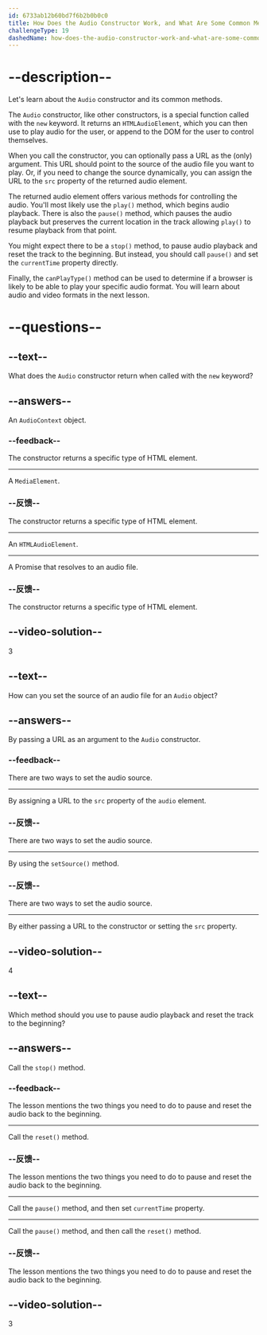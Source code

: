 ```yaml
---
id: 6733ab12b60bd7f6b2b0b0c0
title: How Does the Audio Constructor Work, and What Are Some Common Methods?
challengeType: 19
dashedName: how-does-the-audio-constructor-work-and-what-are-some-common-methods
---
```


# --description--

Let's learn about the `Audio` constructor and its common methods.

The `Audio` constructor, like other constructors, is a special function called with the `new` keyword. It returns an `HTMLAudioElement`, which you can then use to play audio for the user, or append to the DOM for the user to control themselves.

When you call the constructor, you can optionally pass a URL as the (only) argument. This URL should point to the source of the audio file you want to play. Or, if you need to change the source dynamically, you can assign the URL to the `src` property of the returned audio element.

The returned audio element offers various methods for controlling the audio. You'll most likely use the `play()` method, which begins audio playback. There is also the `pause()` method, which pauses the audio playback but preserves the current location in the track allowing `play()` to resume playback from that point.

You might expect there to be a `stop()` method, to pause audio playback and reset the track to the beginning. But instead, you should call `pause()` and set the `currentTime` property directly.

Finally, the `canPlayType()` method can be used to determine if a browser is likely to be able to play your specific audio format. You will learn about audio and video formats in the next lesson.

# --questions--

## --text--

What does the `Audio` constructor return when called with the `new` keyword?

## --answers--

An `AudioContext` object.

### --feedback--

The constructor returns a specific type of HTML element.

---

A `MediaElement`.

### --反馈--

The constructor returns a specific type of HTML element.

---

An `HTMLAudioElement`.

---

A Promise that resolves to an audio file.

### --反馈--

The constructor returns a specific type of HTML element.

## --video-solution--

3

## --text--

How can you set the source of an audio file for an `Audio` object?

## --answers--

By passing a URL as an argument to the `Audio` constructor.

### --feedback--

There are two ways to set the audio source.

---

By assigning a URL to the `src` property of the `audio` element.

### --反馈--

There are two ways to set the audio source.

---

By using the `setSource()` method.

### --反馈--

There are two ways to set the audio source.

---

By either passing a URL to the constructor or setting the `src` property.

## --video-solution--

4

## --text--

Which method should you use to pause audio playback and reset the track to the beginning?

## --answers--

Call the `stop()` method.

### --feedback--

The lesson mentions the two things you need to do to pause and reset the audio back to the beginning.

---

Call the `reset()` method.

### --反馈--

The lesson mentions the two things you need to do to pause and reset the audio back to the beginning.

---

Call the `pause()` method, and then set `currentTime` property.

---

Call the `pause()` method, and then call the `reset()` method.

### --反馈--

The lesson mentions the two things you need to do to pause and reset the audio back to the beginning.

## --video-solution--

3
